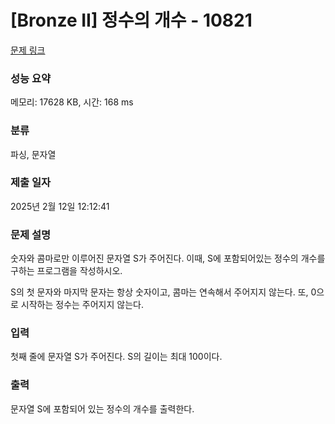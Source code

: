 # [Bronze II] 정수의 개수 - 10821 

[문제 링크](https://www.acmicpc.net/problem/10821) 

### 성능 요약

메모리: 17628 KB, 시간: 168 ms

### 분류

파싱, 문자열

### 제출 일자

2025년 2월 12일 12:12:41

### 문제 설명

<p>숫자와 콤마로만 이루어진 문자열 S가 주어진다. 이때, S에 포함되어있는 정수의 개수를 구하는 프로그램을 작성하시오.</p>

<p>S의 첫 문자와 마지막 문자는 항상 숫자이고, 콤마는 연속해서 주어지지 않는다. 또, 0으로 시작하는 정수는 주어지지 않는다.</p>

### 입력 

 <p>첫째 줄에 문자열 S가 주어진다. S의 길이는 최대 100이다.</p>

### 출력 

 <p>문자열 S에 포함되어 있는 정수의 개수를 출력한다.</p>

